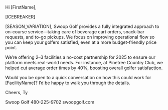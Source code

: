 Hi [FirstName],

[ICEBREAKER]

[SEASON_VARIATION], Swoop Golf provides a fully integrated approach to on-course service—taking care of beverage cart orders, snack-bar requests, and to-go pickups. We focus on improving operational flow so you can keep your golfers satisfied, even at a more budget-friendly price point.

We’re offering 2–3 facilities a no-cost partnership for 2025 to ensure our platform meets real-world needs. For instance, at Pinetree Country Club, we helped cut average order times by 40%, boosting overall golfer satisfaction.

Would you be open to a quick conversation on how this could work for [FacilityName]? I’d be happy to walk you through the details.

Cheers,
Ty

Swoop Golf
480-225-9702
swoopgolf.com
